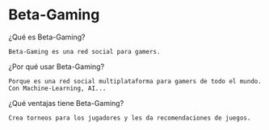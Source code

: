 # Beta-Gaming

¿Qué es Beta-Gaming?

    Beta-Gaming es una red social para gamers.

¿Por qué usar Beta-Gaming?

    Porque es una red social multiplataforma para gamers de todo el mundo. Con Machine-Learning, AI...

¿Qué ventajas tiene Beta-Gaming?
    
    Crea torneos para los jugadores y les da recomendaciones de juegos.
